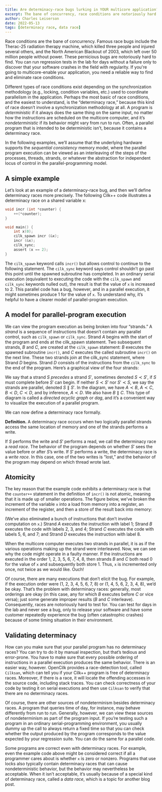 ```yaml
---
title: Are determinacy-race bugs lurking in YOUR multicore application?
excerpt: The bane of concurrency, race conditions are notoriously hard to find. If you're going to multicore-enable your application, you need a reliable way to find them and eliminate them.
author: Charles Leiserson
date: 2022-05-13
tags: [determinacy race, data race]
---
```


Race conditions are the bane of concurrency.  Famous race bugs include the Therac-25 radiation therapy machine, which killed three people and injured several others, and the North American Blackout of 2003, which left over 50 million people without power.  These pernicious bugs are notoriously hard to find.  You can run regression tests in the lab for days without a failure only to discover that your software crashes in the field with regularity.  If you're going to multicore-enable your application, you need a reliable way to find and eliminate race conditions.

Different types of race conditions exist depending on the synchronization methodology (e.g., locking, condition variables, etc.) used to coordinate parallelism in the application.  Perhaps the most basic of race conditions, and the easiest to understand, is the “determinacy race,” because this kind of race doesn’t involve a synchronization methodology at all.  A program is *deterministic*  if it always does the same thing on the same input, no matter how the instructions are scheduled on the multicore computer, and it’s *nondeterministic*  if its behavior might vary from run to run.  Often, a parallel program that is intended to be deterministic isn’t, because it contains a determinacy race.

In the following examples, we’ll assume that the underlying hardware supports the *sequential consistency* memory model, where the parallel program execution can be viewed as an interleaving of the steps of the processes, threads, strands, or whatever the abstraction for independent locus of control in the parallel-programming model. 

## A simple example

Let’s look at an example of a determinacy-race bug, and then we’ll define determinacy races more precisely.  The following Cilk++ code illustrates a determinacy race on a shared variable x:

```c
void incr (int *counter) {
    ++(*counter);
}

void main() {
    int x(0);
    cilk_spawn incr (&x);
    incr (&x);
    cilk_sync;
    assert (x == 2);
}
```

The `cilk_spawn` keyword calls `incr()` but allows control to continue to the following statement.  The `cilk_sync` keyword says control shouldn’t go past this point until the spawned subroutine has completed.  In an ordinary serial execution (equivalent to executing the code with the `cilk_spawn` and `cilk_sync` keywords nulled out), the result is that the value of `x` is increased to 2.  This parallel code has a bug, however, and in a parallel execution, it might sometimes produce 1 for the value of `x`.  To understand why, it’s helpful to have a clearer model of parallel-program execution.

## A model for parallel-program execution

We can view the program execution as being broken into four “strands.”  A *strand* is a sequence of instructions that doesn’t contain any parallel control, such as `cilk_spawn` or `cilk_sync`.  Strand $A$ begins with the start of the program and ends at the cilk_spawn statement.  Two subsequent strands, $B$ and $C$, are created at the `cilk_spawn` statement: $B$ executes the spawned subroutine `incr()`, and $C$ executes the called subroutine `incr()` on the next line.  These two strands join at the cilk_sync statement, where Strand $D$ begins.  Strand $D$ consists of the instructions from the `cilk_sync` to the end of the program.  Here’s a graphical view of the four strands:

We say that a strand $S$ *precedes*  a strand $S'$, sometimes denoted $S ≺ S'$, if $S$ must complete before
$S'$ can begin.  If neither $S ≺ S'$ nor $S′ ≺ S$, we say the strands are parallel, denoted $S ∥ S'$.  In the diagram, we have $A ≺ B$, $A ≺ C$, $B ≺ D$, $C ≺ D$, and by inference, $A ≺ D$.  We also have $B ∥ C$.  This type of diagram is called a *directed acyclic graph*  or *dag*, and it’s a convenient way to visualize the execution of a parallel program.

We can now define a determinacy race formally.

**Definition.**  A determinacy race  occurs when two logically parallel strands access the same location of memory and one of the strands performs a write.

If $S$ performs the write and $S'$ performs a read, we call the determinacy race a *read race*.  The behavior of the program depends on whether $S'$ sees the value before or after $S$’s write.  If $S'$ performs a write, the determinacy race is a *write race*.  In this case, one of the two writes is “lost,” and the behavior of the program may depend on which thread wrote last.

## Atomicity

The key reason that the example code exhibits a determinacy race is that the `counter++` statement in the definition of `incr()` is not atomic, meaning that it is made up of smaller operations.  The figure below, we’ve broken the increment of the variable `x` into a load from memory into a register, an increment of the register, and then a store of the result back into memory:


(We’ve also eliminated a bunch of instructions that don’t involve computation on `x`.) Strand $A$ executes the instruction with label 1; Strand $B$ executes the code with labels 2, 3, and 4; Strand $C$ executes the code with labels 5, 6, and 7; and Strand $D$ executes the instruction with label 8.

When the multicore computer executes two strands in parallel, it is as if the various operations making up the strand were interleaved. Now, we can see why the code might operate in a faulty manner. If the instructions are executed in the order 1, 2, 3, 5, 6, 7, 4, 8, then strands $B$ and $C$ both read 0 for the value of `x` and subsequently both store 1. Thus, `x` is incremented only once, not twice as we would like. Ouch!

Of course, there are many executions that don’t elicit the bug. For example, if the execution order were (1, 2, 3, 4, 5, 6, 7, 8) or (1, 4, 5, 6, 2, 3, 4, 8), we’d be okay. That’s the problem with determinacy races: generally, most orderings are okay (in this case, any for which $B$ executes before $C$ or vice versa); just some generate improper results ($B$ and $C$ interleave). Consequently, races are notoriously hard to test for. You can test for days in the lab and never see a bug, only to release your software and have some customer repeatedly experience the bug (often catastrophic crashes) because of some timing situation in their environment.

## Validating determinacy

How can you make sure that your parallel program has no determinacy races? You can try to do it by manual inspection, but that’s tedious and error-prone. You have to make sure that every possible ordering of instructions in a parallel execution produces the same behavior. There is an easier way, however. OpenCilk provides a race-detection tool, called `Cilksan`, which can tell you if your Cilk++ program is free of determinacy races. Moreover, if there is a race, it will locate the offending accesses in the source code, including stack traces. You can check correctness of your code by testing it on serial executions and then use `Cilksan` to verify that there are no determinacy races.

Of course, there are other sources of nondeterminism besides determinacy races. A program that queries time of day, for instance, may behave differently from run to run. Generally, however, we can view these sources of nondeterminism as part of the program input. If you’re testing such a program in an ordinary serial-programming environment, you usually dummy up the call to always return a fixed time so that you can check whether the output produced by the program corresponds to the value expected by your regression suite. You can do the same for a parallel code.

Some programs are correct even with determinacy races. For example, even the example code above might be considered correct if all a programmer cares about is whether `x` is zero or nonzero. Programs that use locks also typically contain determinacy races that can cause nondeterministic behavior, but the behavior may nevertheless be acceptable. When it isn’t acceptable, it’s usually because of a special kind of determinacy race, called a *data race*, which is a topic for another blog post.
